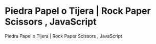 # Piedra Papel o Tijera | Rock Paper Scissors , JavaScript
 Piedra Papel o Tijera | Rock Paper Scissors , JavaScript
